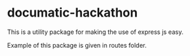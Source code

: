 # documatic-hackathon

This is a utility package for making the use of express js easy.

Example of this package is given in routes folder.
